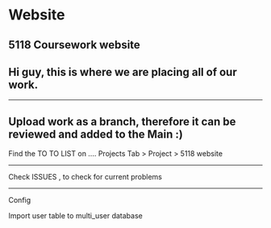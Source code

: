 # Website
5118 Coursework website
----------------------------
Hi guy, this is where we are placing all of our work.
----------------------------
---------------------------
Upload work as a branch, therefore it can be reviewed and added to the Main :)
---------------------------

Find the TO TO LIST on ....
Projects Tab > Project > 5118 website

---------------------------

Check ISSUES , to check for current problems

---------------------------

Config 

Import user table to multi_user database
